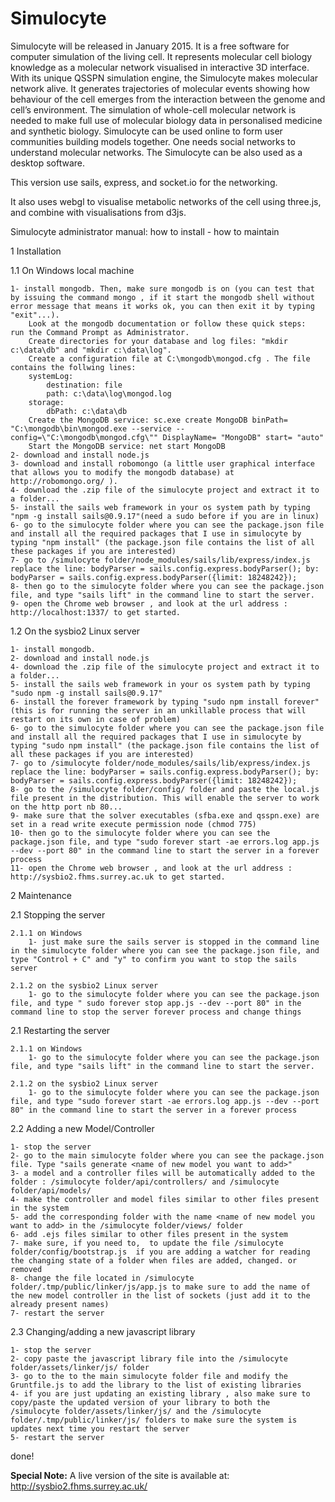# Simulocyte

Simulocyte will be released in January 2015. It is a free software for computer simulation of the living cell. It represents molecular cell biology knowledge as a molecular network visualised in interactive 3D interface. With its unique QSSPN simulation engine, the Simulocyte makes molecular network alive. It generates trajectories of molecular events showing how behaviour of the cell emerges from the interaction between the genome and cell’s environment. The simulation of whole-cell molecular network is needed to make full use of molecular biology data in personalised medicine and synthetic biology. Simulocyte can be used online to form user communities building models together. One needs social networks to understand molecular networks. The Simulocyte can be also used as a desktop software.

This version use sails, express, and socket.io for the networking.

It also uses webgl to visualise metabolic networks of the cell using three.js, and combine with visualisations from d3js.

Simulocyte administrator manual: how to install - how to maintain


1 Installation

1.1 On Windows local machine

	1- install mongodb. Then, make sure mongodb is on (you can test that by issuing the command mongo , if it start the mongodb shell without error message that means it works ok, you can then exit it by typing "exit"...). 
		Look at the mongodb documentation or follow these quick steps:  run the Command Prompt as Administrator. 
		Create directories for your database and log files: "mkdir c:\data\db" and "mkdir c:\data\log".
		Create a configuration file at C:\mongodb\mongod.cfg . The file contains the follwing lines:
		systemLog:
			destination: file
			path: c:\data\log\mongod.log
		storage:
			dbPath: c:\data\db
		Create the MongoDB service: sc.exe create MongoDB binPath= "C:\mongodb\bin\mongod.exe --service --config=\"C:\mongodb\mongod.cfg\"" DisplayName= "MongoDB" start= "auto"
		Start the MongoDB service: net start MongoDB
	2- download and install node.js 
	3- download and install robomongo (a little user graphical interface that allows you to modify the mongodb database) at http://robomongo.org/ ). 	
	4- download the .zip file of the simulocyte project and extract it to a folder...
	5- install the sails web framework in your os system path by typing "npm -g install sails@0.9.17"(need a sudo before if you are in linux)
	6- go to the simulocyte folder where you can see the package.json file and install all the required packages that I use in simulocyte by typing "npm install" (the package.json file contains the list of all these packages if you are interested)
	7- go to /simulocyte folder/node_modules/sails/lib/express/index.js replace the line: bodyParser = sails.config.express.bodyParser(); by: bodyParser = sails.config.express.bodyParser({limit: 18248242});
	8- then go to the simulocyte folder where you can see the package.json file, and type "sails lift" in the command line to start the server.
	9- open the Chrome web browser , and look at the url address : http://localhost:1337/ to get started.

1.2 On the sysbio2 Linux server 

	1- install mongodb.
	2- download and install node.js 
	4- download the .zip file of the simulocyte project and extract it to a folder...
	5- install the sails web framework in your os system path by typing "sudo npm -g install sails@0.9.17"
	6- install the forever framework by typing "sudo npm install forever" (this is for running the server in an unkillable process that will restart on its own in case of problem)
	6- go to the simulocyte folder where you can see the package.json file and install all the required packages that I use in simulocyte by typing "sudo npm install" (the package.json file contains the list of all these packages if you are interested)
	7- go to /simulocyte folder/node_modules/sails/lib/express/index.js replace the line: bodyParser = sails.config.express.bodyParser(); by: bodyParser = sails.config.express.bodyParser({limit: 18248242});
	8- go to the /simulocyte folder/config/ folder and paste the local.js file present in the distribution. This will enable the server to work on the http port nb 80...
	9- make sure that the solver executables (sfba.exe and qsspn.exe) are set in a read write execute permission node (chmod 775)
	10- then go to the simulocyte folder where you can see the package.json file, and type "sudo forever start -ae errors.log app.js --dev --port 80" in the command line to start the server in a forever process
	11- open the Chrome web browser , and look at the url address : http://sysbio2.fhms.surrey.ac.uk to get started.


2 Maintenance

2.1 Stopping the server	

	2.1.1 on Windows
		1- just make sure the sails server is stopped in the command line in the simulocyte folder where you can see the package.json file, and type "Control + C" and "y" to confirm you want to stop the sails server

	2.1.2 on the sysbio2 Linux server 
		1- go to the simulocyte folder where you can see the package.json file, and type " sudo forever stop app.js --dev --port 80" in the command line to stop the server forever process and change things

2.1 Restarting the server	

	2.1.1 on Windows
		1- go to the simulocyte folder where you can see the package.json file, and type "sails lift" in the command line to start the server.

	2.1.2 on the sysbio2 Linux server 
		1- go to the simulocyte folder where you can see the package.json file, and type "sudo forever start -ae errors.log app.js --dev --port 80" in the command line to start the server in a forever process

2.2 Adding a new Model/Controller

	1- stop the server
	2- go to the main simulocyte folder where you can see the package.json file. Type "sails generate <name of new model you want to add>"
	3- a model and a controller files will be automatically added to the folder : /simulocyte folder/api/controllers/ and /simulocyte folder/api/models/
	4- make the controller and model files similar to other files present in the system
	5- add the corresponding folder with the name <name of new model you want to add> in the /simulocyte folder/views/ folder
	6- add .ejs files similar to other files present in the system
	7- make sure, if you need to,  to update the file /simulocyte folder/config/bootstrap.js  if you are adding a watcher for reading the changing state of a folder when files are added, changed. or removed
	8- change the file located in /simulocyte folder/.tmp/public/linker/js/app.js to make sure to add the name of the new model controller in the list of sockets (just add it to the already present names)
	7- restart the server

2.3 Changing/adding a new javascript library

	1- stop the server
	2- copy paste the javascript library file into the /simulocyte folder/assets/linker/js/ folder
	3- go to the to the main simulocyte folder file and modify the Gruntfile.js to add the library to the list of existing libraries
	4- if you are just updating an existing library , also make sure to copy/paste the updated version of your library to both the  /simulocyte folder/assets/linker/js/ and the /simulocyte folder/.tmp/public/linker/js/ folders to make sure the system is updates next time you restart the server
	5- restart the server

done!

**Special Note:** A live version of the site is available at: http://sysbio2.fhms.surrey.ac.uk/
